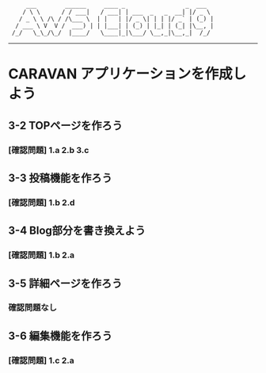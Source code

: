          ___        ______     ____ _                 _  ___
        / \ \      / / ___|   / ___| | ___  _   _  __| |/ _ \
       / _ \ \ /\ / /\___ \  | |   | |/ _ \| | | |/ _` | (_) |
      / ___ \ V  V /  ___) | | |___| | (_) | |_| | (_| |\__, |
     /_/   \_\_/\_/  |____/   \____|_|\___/ \__,_|\__,_|  /_/
 -----------------------------------------------------------------

# CARAVAN アプリケーションを作成しよう
## 3-2 TOPページを作ろう
### [確認問題] 1.a 2.b 3.c
## 3-3 投稿機能を作ろう
### [確認問題] 1.b 2.d
## 3-4 Blog部分を書き換えよう
### [確認問題] 1.b 2.a
## 3-5 詳細ページを作ろう
### 確認問題なし
## 3-6 編集機能を作ろう
### [確認問題] 1.c 2.a
